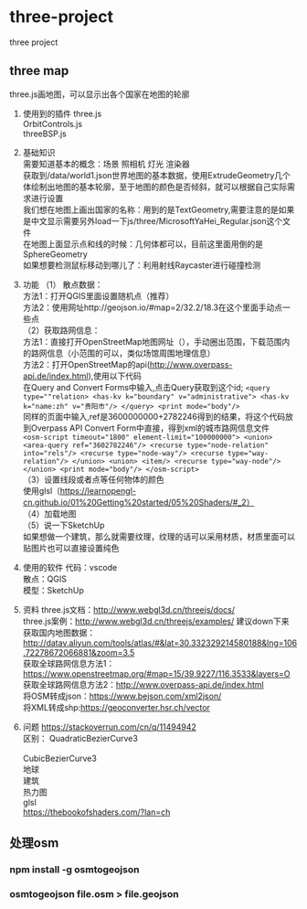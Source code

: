 # three-project
three  project 

## three map
three.js画地图，可以显示出各个国家在地图的轮廓 

1. 使用到的插件 
three.js </br>
OrbitControls.js </br>
threeBSP.js </br>


2. 基础知识  
需要知道基本的概念：场景 照相机 灯光 渲染器 </br>
获取到/data/world1.json世界地图的基本数据，使用ExtrudeGeometry几个体绘制出地图的基本轮廓，至于地图的颜色是否倾斜，就可以根据自己实际需求进行设置 </br>
我们想在地图上画出国家的名称：用到的是TextGeometry,需要注意的是如果是中文显示需要另外load一下js/three/MicrosoftYaHei_Regular.json这个文件</br>
在地图上面显示点和线的时候：几何体都可以，目前这里面用倒的是SphereGeometry </br> 
如果想要检测鼠标移动到哪儿了：利用射线Raycaster进行碰撞检测 </br>

3. 功能
（1） 散点数据：</br>
    方法1：打开QGIS里面设置随机点（推荐）</br>
    方法2：使用网址http://geojson.io/#map=2/32.2/18.3在这个里面手动点一些点</br>
（2）获取路网信息： </br>
    方法1：直接打开OpenStreetMap地图网址（），手动圈出范围，下载范围内的路网信息（小范围的可以，类似场馆周围地理信息） </br>
    方法2：打开OpenStreetMap的api(http://www.overpass-api.de/index.html),使用以下代码</br>
        在Query and Convert Forms中输入,点击Query获取到<relation id="2782246">这个id;
        ```
        <query type=""relation>
        <has-kv k="boundary" v="administrative">
        <has-kv k="name:zh" v="贵阳市"/>
        </query>
        <print mode="body"/>
        ```</br>
        同样的页面中输入,ref是3600000000+2782246得到的结果，将这个代码放到Overpass API Convert Form中直接，得到xml的城市路网信息文件</br>
        ```
        <osm-script timeout="1800" element-limit="100000000">
        <union>
            <area-query ref="3602782246"/>
            <recurse type="node-relation" into="rels"/>
            <recurse type="node-way"/>
            <recurse type="way-relation"/>
        </union>
        <union>
            <item/>
            <recurse type="way-node"/>
        </union>
        <print mode="body"/>
        </osm-script>
        ```</br>
（3）设置线段或者点等任何物体的颜色 </br>
    使用glsl（https://learnopengl-cn.github.io/01%20Getting%20started/05%20Shaders/#_2）</br>
（4）加载地图</br>
（5）说一下SketchUp</br>
    如果想做一个建筑，那么就需要纹理，纹理的话可以采用材质，材质里面可以贴图片也可以直接设置纯色</br>

4. 使用的软件
代码：vscode</br>
散点：QGIS</br>
模型：SketchUp</br>

5. 资料
three.js文档：http://www.webgl3d.cn/threejs/docs/ </br>
three.js案例：http://www.webgl3d.cn/threejs/examples/ 建议down下来 </br>
获取国内地图数据：http://datav.aliyun.com/tools/atlas/#&lat=30.332329214580188&lng=106.72278672066881&zoom=3.5 </br>
获取全球路网信息方法1：https://www.openstreetmap.org/#map=15/39.9227/116.3533&layers=O </br>
获取全球路网信息方法2：http://www.overpass-api.de/index.html </br>
将OSM转成json：https://www.bejson.com/xml2json/</br>
将XML转成shp:https://geoconverter.hsr.ch/vector</br>

6. 问题
https://stackoverrun.com/cn/q/11494942</br>
区别：
    QuadraticBezierCurve3 </br>  
    CubicBezierCurve3</br>
地球</br>
建筑</br>
热力图</br>
glsl</br>
https://thebookofshaders.com/?lan=ch</br>

## 处理osm
### npm install -g osmtogeojson
### osmtogeojson file.osm > file.geojson
    








